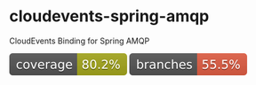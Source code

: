 # cloudevents-spring-amqp
CloudEvents Binding for Spring AMQP

[![Coverage](.github/badges/jacoco.svg)](https://github.com/lyca/cloudevents-spring-amqp/actions/workflows/gradle.yml)
[![Branches](.github/badges/branches.svg)](https://github.com/lyca/cloudevents-spring-amqp/actions/workflows/gradle.yml)
